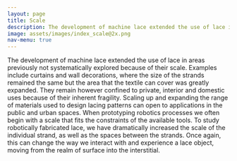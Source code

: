 ```yaml
---
layout: page
title: Scale
description: The development of machine lace extended the use of lace in areas previously not systematically explored because of their scale.
image: assets/images/index_scale@2x.png
nav-menu: true
---
```


The development of machine lace extended the use of lace in areas previously not systematically explored because of their scale. Examples include curtains and wall decorations, where the size of the strands remained the same but the area that the textile can cover was greatly expanded. They remain however confined to private, interior and domestic uses because of their inherent fragility. Scaling up and expanding the range of materials used to design lacing patterns can open to applications in the public and urban spaces. When prototyping robotics processes we often begin with a scale that fits the constraints of the available tools. To study robotically fabricated lace, we have dramatically increased the scale of the individual strand, as well as the spaces between the strands. Once again, this can change the way we interact with and experience a lace object, moving from the realm of surface into the interstitial.
